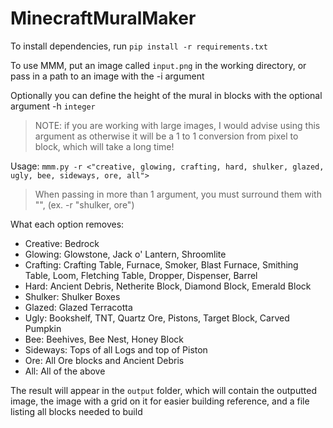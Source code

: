 # MinecraftMuralMaker

To install dependencies, run `pip install -r requirements.txt`

To use MMM, put an image called `input.png` in the working directory, or pass in a path to an image with the -i argument

Optionally you can define the height of the mural in blocks with the optional argument -h `integer`
> NOTE: if you are working with large images, I would advise using this argument as otherwise it will be a 1 to 1 conversion from pixel to block, which will take a long time!
  
Usage: `mmm.py -r <"creative, glowing, crafting, hard, shulker, glazed, ugly, bee, sideways, ore, all">`
> When passing in more than 1 argument, you must surround them with \"\", (ex. -r \"shulker, ore\")

What each option removes:
* Creative: Bedrock
* Glowing: Glowstone, Jack o' Lantern, Shroomlite
* Crafting: Crafting Table, Furnace, Smoker, Blast Furnace, Smithing Table, Loom, Fletching Table, Dropper, Dispenser, Barrel
* Hard: Ancient Debris, Netherite Block, Diamond Block, Emerald Block
* Shulker: Shulker Boxes
* Glazed: Glazed Terracotta
* Ugly: Bookshelf, TNT, Quartz Ore, Pistons, Target Block, Carved Pumpkin
* Bee: Beehives, Bee Nest, Honey Block
* Sideways: Tops of all Logs and top of Piston
* Ore: All Ore blocks and Ancient Debris
* All: All of the above

The result will appear in the `output` folder, which will contain the outputted image, the image with a grid on it for easier building reference, and a file listing all blocks needed to build
